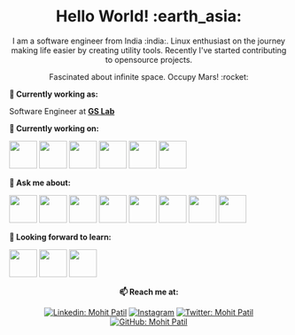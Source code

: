 <h1 align= "center"><b>Hello World! :earth_asia:</b></h1>

<!--
Here are some ideas to get you started:

- 🔭 I’m currently working on ...
- 🌱 I’m currently learning ...
- 💬 Ask me about ... ...
- 😄 Pronouns: ...
- ⚡ Fun fact: ...
-->

<p align="center">
I am a software engineer from India :india:. Linux enthusiast on the journey making life easier by creating utility tools. Recently I've started contributing to opensource projects.
</p>
<p align="center">
Fascinated about infinite space. Occupy Mars! :rocket:
</p>

**💼 Currently working as:**

Software Engineer at <a href="https://www.gslab.com/" target="_blank"><b>GS Lab</b></a>

**🌱 Currently working on:**

<code><a href="https://www.python.org/" target="_blank"><img height="50" src="https://www.vectorlogo.zone/logos/python/python-ar21.svg"></a></code>
<code><a href="https://flask.palletsprojects.com/en/1.1.x/" target="_blank"><img height="50" src="https://www.vectorlogo.zone/logos/pocoo_flask/pocoo_flask-ar21.svg"></a></code>
<code><a href="https://go.dev/" target="_blank"><img height="50" src="https://www.vectorlogo.zone/logos/golang/golang-icon.svg"></a></code>
<code><a href="https://microservices.io/" target="_blank"><img height="50" src="https://comunytek.com/wp-content/uploads/2017/03/Microservices.png"></a></code>
<code><a href="https://www.mongodb.com/" target="_blank"><img height="50" src="https://www.vectorlogo.zone/logos/mongodb/mongodb-ar21.svg"></a></code>
<code><a href="https://www.ansible.com/" target="_blank"><img height="50" src="https://www.vectorlogo.zone/logos/ansible/ansible-ar21.svg"></a></code>


**💬 Ask me about:**

<code><a href="https:///" target="_blank"><img height="50" src="https://www.vectorlogo.zone/logos/linux/linux-ar21.svg"></a></code>
<code><a href="https://go.dev/" target="_blank"><img height="50" src="https://www.vectorlogo.zone/logos/golang/golang-icon.svg"></a></code>
<code><a href="https://www.python.org/" target="_blank"><img height="50" src="https://www.vectorlogo.zone/logos/python/python-ar21.svg"></a></code>
<code><a href="https://www.terraform.io/" target="_blank"><img height="50" src="https://www.vectorlogo.zone/logos/terraformio/terraformio-ar21.svg"></a></code>
<code><a href="https://www.docker.com/" target="_blank"><img height="50" src="https://www.vectorlogo.zone/logos/docker/docker-ar21.svg"></a></code>
<code><a href="https://kubernetes.io/" target="_blank"><img height="50" src="https://www.vectorlogo.zone/logos/kubernetes/kubernetes-ar21.svg"></a></code>
<code><a href="https://www.openshift.com/" target="_blank"><img height="50" src="https://www.vectorlogo.zone/logos/openshift/openshift-ar21.svg"></a></code>
<code><a href="https://git-scm.com//" target="_blank"><img height="50" src="https://www.vectorlogo.zone/logos/git-scm/git-scm-ar21.svg"></a></code>

**🌱 Looking forward to learn:**

<code><a href="https://www.javascript.com/" target="_blank"><img height="50" src="https://www.vectorlogo.zone/logos/javascript/javascript-ar21.svg"></a></code>
<code><a href="https://reactjs.org/" target="_blank"><img height="50" src="https://www.vectorlogo.zone/logos/reactjs/reactjs-ar21.svg"></a></code>
<code><a href="https://cloud.google.com/" target="_blank"><img height="50" src="https://www.vectorlogo.zone/logos/google_cloud/google_cloud-ar21.svg"></a></code>

<div align="center">

**📫 Reach me at:**<br>

[![Linkedin: Mohit Patil](https://img.shields.io/badge/-Mohitp98-blue?style=flat-square&logo=Linkedin&logoColor=white&link=https://www.linkedin.com/in/Mohitp98/)](https://www.linkedin.com/in/mp98/)
<a href="https://instagram.com/_mohitp_" target="_blank"><img src="https://img.shields.io/badge/@_mohitp98_-%23E4405F.svg?&style=flat-square&logo=instagram&logoColor=white" alt="Instagram"></a>
[![Twitter: Mohit Patil](https://img.shields.io/twitter/follow/MP_1298?style=social)](https://twitter.com/MP_1298)
[![GitHub: Mohit Patil](https://img.shields.io/github/followers/Mohitp98?label=Mohitp98&style=social)](https://github.com/Mohitp98)

</div>
  
<!-- <div align="center">

![visitors](https://visitor-badge.glitch.me/badge?page_id=Mohitp98.visitor-badge)

</div> -->